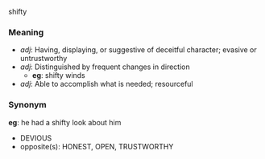 shifty
### Meaning
+ _adj_: Having, displaying, or suggestive of deceitful character; evasive or untrustworthy
+ _adj_: Distinguished by frequent changes in direction
    + __eg__: shifty winds
+ _adj_: Able to accomplish what is needed; resourceful

### Synonym

__eg__: he had a shifty look about him

+ DEVIOUS
+ opposite(s): HONEST, OPEN, TRUSTWORTHY


